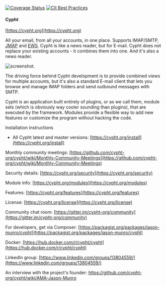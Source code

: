 [![Coverage Status](https://coveralls.io/repos/github/Shadow243/cypht-clone/badge.svg?branch=main)](https://coveralls.io/github/Shadow243/cypht-clone?branch=main)
[![CII Best Practices](https://bestpractices.coreinfrastructure.org/projects/127/badge)](https://bestpractices.coreinfrastructure.org/projects/127)

#### Cypht
[https://cypht.org](https://cypht.org)

All your email, from all your accounts, in one place. Supports IMAP/SMTP,
[JMAP](https://github.com/cypht-org/cypht/issues/180) and
[EWS](https://github.com/cypht-org/cypht/issues/247). Cypht is like a
news reader, but for E-mail. Cypht does not replace your existing accounts - it
combines them into one. And it's also a news reader.

![screenshot](https://github.com/cypht-org/cypht-website/blob/master/static/img/Inbox.PNG "Inbox View").

The driving force behind Cypht development is to provide combined views for
multiple accounts, but it's also a standard E-mail client that lets you browse
and manage IMAP folders and send outbound messages with SMTP.


Cypht is an application built entirely of plugins, or as we call them, module
sets (which is obviously way cooler sounding than plugins), that are executed
by the framework. Modules provide a flexible way to add new features or
customize the program without hacking the code.


Installation instructions
* All Cypht latest and master versions: [https://cypht.org/install](https://cypht.org/install)

Monthly community meetings: [https://github.com/cypht-org/cypht/wiki/Monthly-Community-Meetings](https://github.com/cypht-org/cypht/wiki/Monthly-Community-Meetings)

Security details: [https://cypht.org/security](https://cypht.org/security)

Module info: [https://cypht.org/modules](https://cypht.org/modules)

Features: [https://cypht.org/features](https://cypht.org/features)

License: [https://cypht.org/license](https://cypht.org/license)

Community chat room: [https://gitter.im/cypht-org/community](https://gitter.im/cypht-org/community)

For developers, get via Composer: [https://packagist.org/packages/jason-munro/cypht](https://packagist.org/packages/jason-munro/cypht)

Docker: [https://hub.docker.com/r/cypht/cypht](https://hub.docker.com/r/cypht/cypht)

LinkedIn group: [https://www.linkedin.com/groups/13804559/](https://www.linkedin.com/groups/13804559/)

An interview with the project's founder: https://github.com/cypht-org/cypht/wiki/AMA-Jason-Munro
